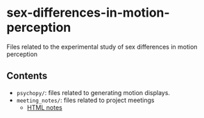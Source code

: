 # sex-differences-in-motion-perception
Files related to the experimental study of sex differences in motion perception

## Contents

- `psychopy/`: files related to generating motion displays.
- `meeting_notes/`: files related to project meetings
  - [HTML notes](https://gilmore-lab.github.io/sex-differences-in-motion-perception/meeting_notes/meeting-notes.html)
